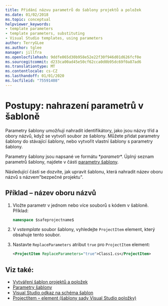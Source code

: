 ```yaml
---
title: Přidání názvu parametrů do šablony projektů a položek
ms.date: 01/02/2018
ms.topic: conceptual
helpviewer_keywords:
- template parameters
- template parameters, substituting
- Visual Studio templates, using parameters
author: TerryGLee
ms.author: tglee
manager: jillfra
ms.openlocfilehash: 9ddfe065d30b958e52e22f30f946d01d626fcf0e
ms.sourcegitcommit: d233ca00ad45e50cf62cca0d0b95dc69f0a87ad6
ms.translationtype: MT
ms.contentlocale: cs-CZ
ms.lasthandoff: 01/01/2020
ms.locfileid: "75591408"
---
```

# <a name="how-to-substitute-parameters-in-a-template"></a>Postupy: nahrazení parametrů v šabloně

Parametry šablony umožňují nahradit identifikátory, jako jsou názvy tříd a obory názvů, když se vytvoří soubor ze šablony. Můžete přidat parametry šablony do stávající šablony, nebo vytvořit vlastní šablony s parametry šablony.

Parametry šablony jsou napsané ve formátu $*parametr*$. Úplný seznam parametrů šablony, najdete v části [parametry šablony](../ide/template-parameters.md).

Následující části se dozvíte, jak upravit šablonu, která nahradit název oboru názvů s názvem"bezpečné projektu".

## <a name="example---namespace-name"></a>Příklad – název oboru názvů

1. Vložte parametr v jednom nebo více souborů s kódem v šabloně. Příklad:

    ```csharp
    namespace $safeprojectname$
    ```

1. V *vstemplate* soubor šablony, vyhledejte `ProjectItem` element, který obsahuje tento soubor.

1. Nastavte `ReplaceParameters` atribut `true` pro `ProjectItem` element:

    ```xml
    <ProjectItem ReplaceParameters="true">Class1.cs</ProjectItem>
    ```

## <a name="see-also"></a>Viz také:

- [Vytváření šablon projektů a položek](../ide/creating-project-and-item-templates.md)
- [Parametry šablony](../ide/template-parameters.md)
- [Visual Studio odkaz na schéma šablon](../extensibility/visual-studio-template-schema-reference.md)
- [ProjectItem – element (šablony sady Visual Studio položky)](../extensibility/projectitem-element-visual-studio-item-templates.md)
